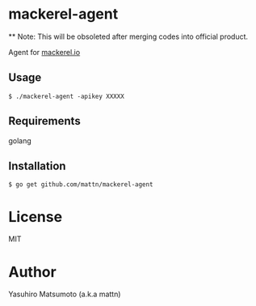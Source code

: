 # mackerel-agent

** Note: This will be obsoleted after merging codes into official product.

Agent for [mackerel.io](http://mackerel.io)

## Usage

```
$ ./mackerel-agent -apikey XXXXX
```

## Requirements

golang

## Installation

```
$ go get github.com/mattn/mackerel-agent
```

# License

MIT

# Author

Yasuhiro Matsumoto (a.k.a mattn)
